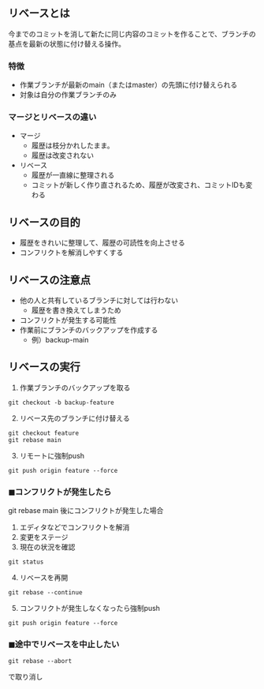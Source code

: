 ## リベースとは
今までのコミットを消して新たに同じ内容のコミットを作ることで、ブランチの基点を最新の状態に付け替える操作。

### 特徴
- 作業ブランチが最新のmain（またはmaster）の先頭に付け替えられる
- 対象は自分の作業ブランチのみ


### マージとリベースの違い

- マージ
  - 履歴は枝分かれしたまま。
  - 履歴は改変されない
- リベース
  - 履歴が一直線に整理される
  - コミットが新しく作り直されるため、履歴が改変され、コミットIDも変わる

## リベースの目的
- 履歴をきれいに整理して、履歴の可読性を向上させる
- コンフリクトを解消しやすくする

## リベースの注意点
- 他の人と共有しているブランチに対しては行わない
  - 履歴を書き換えてしまうため
- コンフリクトが発生する可能性
- 作業前にブランチのバックアップを作成する
  - 例）backup-main

## リベースの実行

1. 作業ブランチのバックアップを取る

```
git checkout -b backup-feature
```

2. リベース先のブランチに付け替える

```
git checkout feature
git rebase main
```

3. リモートに強制push
```
git push origin feature --force
```

### ◼︎コンフリクトが発生したら

git rebase main 後にコンフリクトが発生した場合

1. エディタなどでコンフリクトを解消
2. 変更をステージ
3. 現在の状況を確認
```
git status
```
4. リベースを再開
```
git rebase --continue
```
5. コンフリクトが発生しなくなったら強制push
```
git push origin feature --force
```

### ◼︎途中でリベースを中止したい
```
git rebase --abort
```

で取り消し
